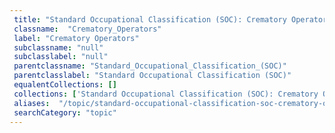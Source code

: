 ```yaml
--- 
 title: "Standard Occupational Classification (SOC): Crematory Operators" 
 classname:  "Crematory_Operators" 
 label: "Crematory Operators" 
 subclassname: "null" 
 subclasslabel: "null" 
 parentclassname: "Standard_Occupational_Classification_(SOC)" 
 parentclasslabel: "Standard Occupational Classification (SOC)" 
 equalentCollections: [] 
 collections: ['Standard Occupational Classification (SOC): Crematory Operators']
 aliases:  "/topic/standard-occupational-classification-soc-crematory-operators"  
 searchCategory: "topic" 
---
```

